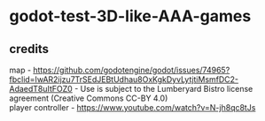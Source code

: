 # godot-test-3D-like-AAA-games
## credits
map - https://github.com/godotengine/godot/issues/74965?fbclid=IwAR2ijzu7TrSEdJEBtUdhau8OxKgkDyvLytjtiMsmfDC2-AdaedT8uItFOZ0 - Use is subject to the Lumberyard Bistro license agreement (Creative Commons CC-BY 4.0) <br/>
player controller - https://www.youtube.com/watch?v=N-jh8qc8tJs
